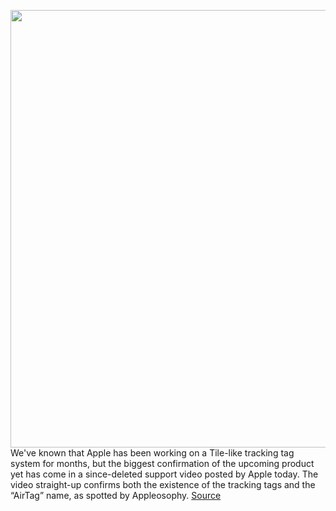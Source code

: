 <img src='https://cdn.vox-cdn.com/thumbor/lP8jALQeTNJN_3gmGH4-T2S6NUw=/0x0:1600x800/1200x800/filters:focal(672x272:928x528)/cdn.vox-cdn.com/uploads/chorus_image/image/66595266/apple_tag.0.png' width='700px' /><br/>
We've known that Apple has been working on a Tile-like tracking tag system for months, but the biggest confirmation of the upcoming product yet has come in a since-deleted support video posted by Apple today. The video straight-up confirms both the existence of the tracking tags and the “AirTag” name, as spotted by Appleosophy.
<a href='https://www.theverge.com/2020/4/2/21205994/apple-airtags-name-confirmed-tile-tracker-rumor-leak'> Source <a/>